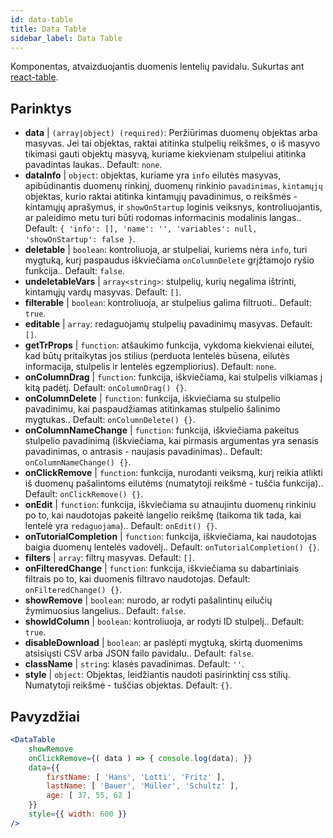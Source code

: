 ```yaml
---
id: data-table 
title: Data Table
sidebar_label: Data Table
---
```


Komponentas, atvaizduojantis duomenis lentelių pavidalu. Sukurtas ant [react-table](https://react-table.js.org/).

## Parinktys

* __data__ | `(array|object) (required)`: Peržiūrimas duomenų objektas arba masyvas. Jei tai objektas, raktai atitinka stulpelių reikšmes, o iš masyvo tikimasi gauti objektų masyvą, kuriame kiekvienam stulpeliui atitinka pavadintas laukas.. Default: `none`.
* __dataInfo__ | `object`: objektas, kuriame yra `info` eilutės masyvas, apibūdinantis duomenų rinkinį, duomenų rinkinio `pavadinimas`, `kintamųjų` objektas, kurio raktai atitinka kintamųjų pavadinimus, o reikšmės - kintamųjų aprašymus, ir `showOnStartup` loginis veiksnys, kontroliuojantis, ar paleidimo metu turi būti rodomas informacinis modalinis langas.. Default: `{
  'info': [],
  'name': '',
  'variables': null,
  'showOnStartup': false
}`.
* __deletable__ | `boolean`: kontroliuoja, ar stulpeliai, kuriems nėra `info`, turi mygtuką, kurį paspaudus iškviečiama `onColumnDelete` grįžtamojo ryšio funkcija.. Default: `false`.
* __undeletableVars__ | `array<string>`: stulpelių, kurių negalima ištrinti, kintamųjų vardų masyvas. Default: `[]`.
* __filterable__ | `boolean`: kontroliuoja, ar stulpelius galima filtruoti.. Default: `true`.
* __editable__ | `array`: redaguojamų stulpelių pavadinimų masyvas. Default: `[]`.
* __getTrProps__ | `function`: atšaukimo funkcija, vykdoma kiekvienai eilutei, kad būtų pritaikytas jos stilius (perduota lentelės būsena, eilutės informacija,
stulpelis ir lentelės egzempliorius). Default: `none`.
* __onColumnDrag__ | `function`: funkcija, iškviečiama, kai stulpelis vilkiamas į kitą padėtį. Default: `onColumnDrag() {}`.
* __onColumnDelete__ | `function`: funkcija, iškviečiama su stulpelio pavadinimu, kai paspaudžiamas atitinkamas stulpelio šalinimo mygtukas.. Default: `onColumnDelete() {}`.
* __onColumnNameChange__ | `function`: funkcija, iškviečiama pakeitus stulpelio pavadinimą (iškviečiama, kai pirmasis argumentas yra senasis pavadinimas, o antrasis - naujasis pavadinimas).. Default: `onColumnNameChange() {}`.
* __onClickRemove__ | `function`: funkcija, nurodanti veiksmą, kurį reikia atlikti iš duomenų pašalintoms eilutėms (numatytoji reikšmė - tuščia funkcija).. Default: `onClickRemove() {}`.
* __onEdit__ | `function`: funkcija, iškviečiama su atnaujintu duomenų rinkiniu po to, kai naudotojas pakeitė langelio reikšmę (taikoma tik tada, kai lentelė yra `redaguojama`).. Default: `onEdit() {}`.
* __onTutorialCompletion__ | `function`: funkcija, iškviečiama, kai naudotojas baigia duomenų lentelės vadovėlį.. Default: `onTutorialCompletion() {}`.
* __filters__ | `array`: filtrų masyvas. Default: `[]`.
* __onFilteredChange__ | `function`: funkcija, iškviečiama su dabartiniais filtrais po to, kai duomenis filtravo naudotojas. Default: `onFilteredChange() {}`.
* __showRemove__ | `boolean`: nurodo, ar rodyti pašalintinų eilučių žymimuosius langelius.. Default: `false`.
* __showIdColumn__ | `boolean`: kontroliuoja, ar rodyti ID stulpelį.. Default: `true`.
* __disableDownload__ | `boolean`: ar paslėpti mygtuką, skirtą duomenims atsisiųsti CSV arba JSON failo pavidalu.. Default: `false`.
* __className__ | `string`: klasės pavadinimas. Default: `''`.
* __style__ | `object`: Objektas, leidžiantis naudoti pasirinktinį css stilių. Numatytoji reikšmė - tuščias objektas. Default: `{}`.


## Pavyzdžiai

```jsx live
<DataTable
    showRemove
    onClickRemove={( data ) => { console.log(data); }}
    data={{ 
        firstName: [ 'Hans', 'Lotti', 'Fritz' ], 
        lastName: [ 'Bauer', 'Müller', 'Schultz' ],
        age: [ 37, 55, 62 ]
    }}
    style={{ width: 600 }}
/>
```

